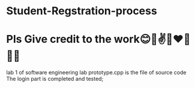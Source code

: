 # Student-Regstration-process

# Pls Give credit to the work😊🤞✌👩‍❤️‍👩🙆‍♂️

lab 1 of software engineering lab
prototype.cpp is the file of source code
The login part is completed and tested;
